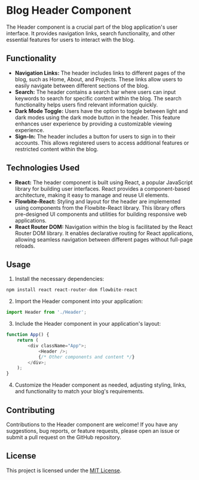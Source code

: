<h1>Blog Header Component</h1>

<p>The Header component is a crucial part of the blog application's user interface. It provides navigation links, search functionality, and other essential features for users to interact with the blog.</p>

<h2>Functionality</h2>
<ul>
  <li><strong>Navigation Links:</strong> The header includes links to different pages of the blog, such as Home, About, and Projects. These links allow users to easily navigate between different sections of the blog.</li>
  <li><strong>Search:</strong> The header contains a search bar where users can input keywords to search for specific content within the blog. The search functionality helps users find relevant information quickly.</li>
  <li><strong>Dark Mode Toggle:</strong> Users have the option to toggle between light and dark modes using the dark mode button in the header. This feature enhances user experience by providing a customizable viewing experience.</li>
  <li><strong>Sign-In:</strong> The header includes a button for users to sign in to their accounts. This allows registered users to access additional features or restricted content within the blog.</li>
</ul>

<h2>Technologies Used</h2>
<ul>
  <li><strong>React:</strong> The header component is built using React, a popular JavaScript library for building user interfaces. React provides a component-based architecture, making it easy to manage and reuse UI elements.</li>
  <li><strong>Flowbite-React:</strong> Styling and layout for the header are implemented using components from the Flowbite-React library. This library offers pre-designed UI components and utilities for building responsive web applications.</li>
  <li><strong>React Router DOM:</strong> Navigation within the blog is facilitated by the React Router DOM library. It enables declarative routing for React applications, allowing seamless navigation between different pages without full-page reloads.</li>
</ul>

<h2>Usage</h2>
<ol>
  <li>Install the necessary dependencies:</li>
</ol>

```javascript
npm install react react-router-dom flowbite-react
```

<ol start="2">
  <li>Import the Header component into your application:</li>
</ol>

```javascript
import Header from './Header';
```

<ol start="3">
  <li>Include the Header component in your application's layout:</li>
</ol>

```javascript
function App() {
    return (
        <div className="App">;
            <Header />;
            {/* Other components and content */}
        </div>;
    );
}
```

<ol start="4">
  <li>Customize the Header component as needed, adjusting styling, links, and functionality to match your blog's requirements.</li>
</ol>

<h2>Contributing</h2>
<p>Contributions to the Header component are welcome! If you have any suggestions, bug reports, or feature requests, please open an issue or submit a pull request on the GitHub repository.</p>

<h2>License</h2>
<p>This project is licensed under the <a href="LICENSE">MIT License</a>.</p>
